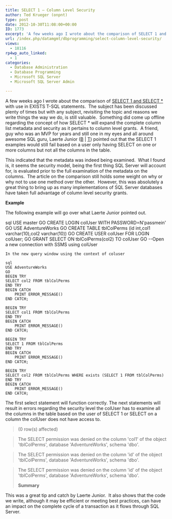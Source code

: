 ```yaml
---
title: SELECT 1 – Column Level Security
author: Ted Krueger (onpnt)
type: post
date: 2012-10-30T11:08:00+00:00
ID: 1773
excerpt: 'A few weeks ago I wrote about the comparison of SELECT 1 and SELECT * with use in EXISTS T-SQL statements.  The subject has been discussed plenty of times but with any subject, revisiting the topic and reasons we write things the way we do, is still val&hellip;'
url: /index.php/datamgmt/dbprogramming/select-column-level-security/
views:
  - 18116
rp4wp_auto_linked:
  - 1
categories:
  - Database Administration
  - Database Programming
  - Microsoft SQL Server
  - Microsoft SQL Server Admin

---
```

A few weeks ago I wrote about the comparison of [SELECT 1 and SELECT *][1] with use in EXISTS T-SQL statements.  The subject has been discussed plenty of times but with any subject, revisiting the topic and reasons we write things the way we do, is still valuable.  Something did come up offline regarding the concept of how SELECT * will expand the complete column list metadata and security as it pertains to column level grants.  A friend, guy who was an MVP for years and still one in my eyes and all around awesome SQL guru, Laerte Junior ([B][2] | [T][3]) pointed out that the SELECT 1 examples would still fail based on a user only having SELECT on one or more columns but not all the columns in the table.

This indicated that the metadata was indeed being examined.  What I found is, it seems the security model, being the first thing SQL Server will account for, is evaluated prior to the full examination of the metadata on the columns.  The article on the comparison still holds some weight on why or why not to use one method over the other.  However, this was absolutely a great thing to bring up as many implementations of SQL Server databases have taken full advantage of column level security grants.

**Example**

The following example will go over what Laerte Junior pointed out.

sql
USE master
GO
CREATE LOGIN colUser WITH PASSWORD=N'passmein'
GO
USE AdventureWorks
GO
CREATE TABLE tblColPerms (id int,col1 varchar(10),col2 varchar(10))
GO
CREATE USER colUser FOR LOGIN colUser;
GO
GRANT SELECT ON tblColPerms(col2) TO colUser
GO
--Open a new connection with SSMS using colUser
```
In the new query window using the context of coluser

sql
USE AdventureWorks
GO
BEGIN TRY
SELECT col2 FROM tblColPerms
END TRY
BEGIN CATCH
    PRINT ERROR_MESSAGE()
END CATCH;

BEGIN TRY
SELECT col1 FROM tblColPerms
END TRY
BEGIN CATCH
    PRINT ERROR_MESSAGE()
END CATCH;

BEGIN TRY
SELECT 1 FROM tblColPerms
END TRY
BEGIN CATCH
    PRINT ERROR_MESSAGE()
END CATCH;

BEGIN TRY
SELECT col2 FROM tblColPerms WHERE exists (SELECT 1 FROM tblColPerms)
END TRY
BEGIN CATCH
    PRINT ERROR_MESSAGE()
END CATCH;
```
The first select statement will function correctly. The next statements will result in errors regarding the security level the colUser has to examine all the columns in the table based on the user of SELECT 1 or SELECT on a column the colUser does not have access to.

> (0 row(s) affected)
  
> The SELECT permission was denied on the column 'col1' of the object 'tblColPerms', database 'AdventureWorks', schema 'dbo'.
  
> The SELECT permission was denied on the column 'id' of the object 'tblColPerms', database 'AdventureWorks', schema 'dbo'.
  
> The SELECT permission was denied on the column 'id' of the object 'tblColPerms', database 'AdventureWorks', schema 'dbo'.</p>
**Summary**

This was a great tip and catch by Laerte Junior.  It also shows that the code we write, although it may be efficient or meeting best practices, can have an impact on the complete cycle of a transaction as it flows through SQL Server.

 [1]: /index.php/DataMgmt/DBAdmin/MSSQLServerAdmin/select-vs-select-1-with
 [2]: http://shellyourexperience.com/
 [3]: http://twitter.com/LaerteSQLDBA